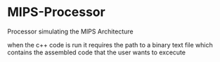 # MIPS-Processor
Processor simulating the MIPS Architecture

when the c++ code is run it requires the path to a binary text file which contains the assembled code that the user wants to excecute
